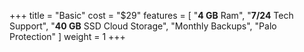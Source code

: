 +++
title = "Basic"
cost = "$29"
features = [
"**4 GB** Ram",
"**7/24** Tech Support",
"**40 GB** SSD Cloud Storage",
"Monthly Backups",
"Palo Protection"
]
weight = 1
+++
